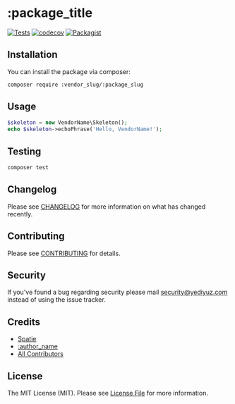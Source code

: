 # :package_title

[![Tests](https://img.shields.io/github/workflow/status/:vendor_slug/:package_slug/tests?label=tests)](https://github.com/:vendor_slug/:package_slug/actions/workflows/tests.yml)<!--deleteCoverage--><!--deleteCodecov-->
[![codecov](https://codecov.io/gh/:vendor_slug/:package_slug/branch/:default_branch/graph/badge.svg?token=:codecov_token)](https://codecov.io/gh/:vendor_slug/:package_slug)<!--/deleteCodecov--><!--/deleteCoverage-->
[![Packagist](https://img.shields.io/packagist/v/:vendor_slug/:package_slug.svg?style=flat-square)](https://packagist.org/packages/:vendor_slug/:package_slug)
<!-- [![Total Downloads](https://img.shields.io/packagist/dt/:vendor_slug/:package_slug.svg?style=flat-square)](https://packagist.org/packages/:vendor_slug/:package_slug) -->

## Installation

You can install the package via composer:

```bash
composer require :vendor_slug/:package_slug
```

## Usage

```php
$skeleton = new VendorName\Skeleton();
echo $skeleton->echoPhrase('Hello, VendorName!');
```

## Testing

```bash
composer test
```

## Changelog

Please see [CHANGELOG](CHANGELOG.md) for more information on what has changed recently.

## Contributing

Please see [CONTRIBUTING](https://github.com/yediyuz/.github/blob/master/CONTRIBUTING.md) for details.

## Security

If you've found a bug regarding security please mail security@yediyuz.com instead of using the issue tracker.

## Credits<!--delete-->
- [Spatie](https://github.com/spatie)<!--/delete-->
- [:author_name](https://github.com/:author_username)
- [All Contributors](../../contributors)

## License

The MIT License (MIT). Please see [License File](LICENSE.md) for more information.
